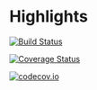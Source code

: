 # Highlights

[![Build Status](https://travis-ci.org/MichaelHatherly/Highlights.jl.svg?branch=master)](https://travis-ci.org/MichaelHatherly/Highlights.jl)

[![Coverage Status](https://coveralls.io/repos/MichaelHatherly/Highlights.jl/badge.svg?branch=master&service=github)](https://coveralls.io/github/MichaelHatherly/Highlights.jl?branch=master)

[![codecov.io](http://codecov.io/github/MichaelHatherly/Highlights.jl/coverage.svg?branch=master)](http://codecov.io/github/MichaelHatherly/Highlights.jl?branch=master)
